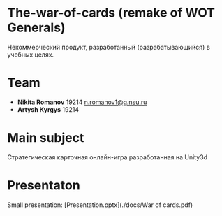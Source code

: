 # The-war-of-cards (remake of WOT Generals)
Некоммерческий продукт, разработанный (разрабатывающийся) в учебных целях.

# Team 

- **Nikita Romanov** 19214 <n.romanov1@g.nsu.ru>
- **Artysh Kyrgys** 19214

# Main subject

Стратегическая карточная онлайн-игра разработанная на Unity3d

# Presentaton

Small presentation:
[Presentation.pptx](./docs/War of cards.pdf)
